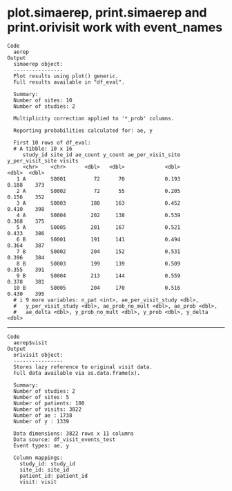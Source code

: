 # plot.simaerep, print.simaerep and print.orivisit work with event_names

    Code
      aerep
    Output
      simaerep object:
      ----------------
      Plot results using plot() generic.
      Full results available in "df_eval".
      
      Summary:
      Number of sites: 10
      Number of studies: 2
      
      Multiplicity correction applied to '*_prob' columns.
      
      Reporting probabilities calculated for: ae, y 
      
      First 10 rows of df_eval:
      # A tibble: 10 x 16
         study_id site_id ae_count y_count ae_per_visit_site y_per_visit_site visits
         <chr>    <chr>      <dbl>   <dbl>             <dbl>            <dbl>  <dbl>
       1 A        S0001         72      70             0.193            0.188    373
       2 A        S0002         72      55             0.205            0.156    352
       3 A        S0003        180     163             0.452            0.410    398
       4 A        S0004        202     138             0.539            0.368    375
       5 A        S0005        201     167             0.521            0.433    386
       6 B        S0001        191     141             0.494            0.364    387
       7 B        S0002        204     152             0.531            0.396    384
       8 B        S0003        199     139             0.509            0.355    391
       9 B        S0004        213     144             0.559            0.378    381
      10 B        S0005        204     170             0.516            0.430    395
      # i 9 more variables: n_pat <int>, ae_per_visit_study <dbl>,
      #   y_per_visit_study <dbl>, ae_prob_no_mult <dbl>, ae_prob <dbl>,
      #   ae_delta <dbl>, y_prob_no_mult <dbl>, y_prob <dbl>, y_delta <dbl>

---

    Code
      aerep$visit
    Output
      orivisit object:
      ----------------
      Stores lazy reference to original visit data.
      Full data available via as.data.frame(x).
      
      Summary:
      Number of studies: 2
      Number of sites: 5
      Number of patients: 100
      Number of visits: 3822
      Number of ae : 1738
      Number of y : 1339
      
      Data dimensions: 3822 rows x 11 columns
      Data source: df_visit_events_test
      Event types: ae, y 
      
      Column mappings:
        study_id: study_id
        site_id: site_id
        patient_id: patient_id
        visit: visit

